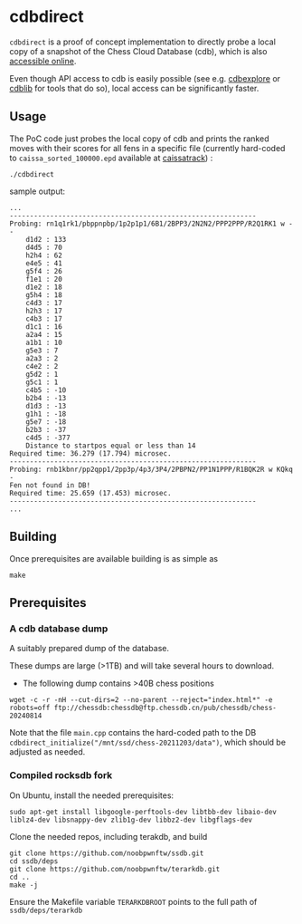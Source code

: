 # cdbdirect

`cdbdirect` is a proof of concept implementation to directly probe a local copy of a snapshot of the Chess Cloud Database (cdb),
which is also [accessible online](https://www.chessdb.cn/queryc_en/).

Even though API access to cdb is easily possible (see e.g. [cdbexplore](https://github.com/vondele/cdbexplore/) or [cdblib](https://github.com/robertnurnberg/cdblib/) for tools that do so), local access can be significantly faster.

## Usage

The PoC code just probes the local copy of cdb and prints the ranked moves with their scores for all fens
in a specific file (currently hard-coded to `caissa_sorted_100000.epd` available at [caissatrack](https://github.com/robertnurnberg/caissatrack)) :

```
./cdbdirect
```

sample output:

```
...
-------------------------------------------------------------
Probing: rn1q1rk1/pbppnpbp/1p2p1p1/6B1/2BPP3/2N2N2/PPP2PPP/R2Q1RK1 w - -
    d1d2 : 133
    d4d5 : 70
    h2h4 : 62
    e4e5 : 41
    g5f4 : 26
    f1e1 : 20
    d1e2 : 18
    g5h4 : 18
    c4d3 : 17
    h2h3 : 17
    c4b3 : 17
    d1c1 : 16
    a2a4 : 15
    a1b1 : 10
    g5e3 : 7
    a2a3 : 2
    c4e2 : 2
    g5d2 : 1
    g5c1 : 1
    c4b5 : -10
    b2b4 : -13
    d1d3 : -13
    g1h1 : -18
    g5e7 : -18
    b2b3 : -37
    c4d5 : -377
    Distance to startpos equal or less than 14
Required time: 36.279 (17.794) microsec.
-------------------------------------------------------------
Probing: rnb1kbnr/pp2qpp1/2pp3p/4p3/3P4/2PBPN2/PP1N1PPP/R1BQK2R w KQkq -
Fen not found in DB!
Required time: 25.659 (17.453) microsec.
-------------------------------------------------------------
...
```

## Building

Once prerequisites are available building is as simple as

```
make 
```

## Prerequisites

### A cdb database dump

A suitably prepared dump of the database. 

These dumps are large (>1TB) and will take several hours to download.

* The following dump contains >40B chess positions
```
wget -c -r -nH --cut-dirs=2 --no-parent --reject="index.html*" -e robots=off ftp://chessdb:chessdb@ftp.chessdb.cn/pub/chessdb/chess-20240814
```

Note that the file `main.cpp` contains the hard-coded path to the DB `cdbdirect_initialize("/mnt/ssd/chess-20211203/data")`, which should be adjusted as needed.

### Compiled rocksdb fork

On Ubuntu, install the needed prerequisites:

```
sudo apt-get install libgoogle-perftools-dev libtbb-dev libaio-dev liblz4-dev libsnappy-dev zlib1g-dev libbz2-dev libgflags-dev
```

Clone the needed repos, including terakdb, and build

```
git clone https://github.com/noobpwnftw/ssdb.git
cd ssdb/deps
git clone https://github.com/noobpwnftw/terarkdb.git
cd ..
make -j
```

Ensure the Makefile variable `TERARKDBROOT` points to the full path of `ssdb/deps/terarkdb`


